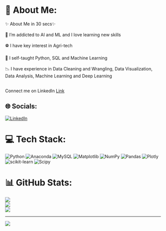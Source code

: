 # 💫 About Me:

✨ About Me in 30 secs✨<br><br>👀 I’m addicted to AI and ML and I love learning new skills<br><br> ⚽️ I have key interest in Agri-tech <br><br>🌱 I self-taught Python, SQL and Machine Learning <br><br>📉 I have experience in Data Cleaning and Wrangling, Data Visualization, Data Analysis, Machine Learning and Deep Learning <br><br>

Connect me on LinkedIn  [Link](https://www.linkedin.com/in/mausam-kumar-43b53a293/)

## 🌐 Socials:
[![LinkedIn](https://img.shields.io/badge/LinkedIn-%230077B5.svg?logo=linkedin&logoColor=white)](https://linkedin.com/in/https://www.linkedin.com/in/mausam-kumar-43b53a293/) 

# 💻 Tech Stack:
![Python](https://img.shields.io/badge/python-3670A0?style=for-the-badge&logo=python&logoColor=ffdd54) ![Anaconda](https://img.shields.io/badge/Anaconda-%2344A833.svg?style=for-the-badge&logo=anaconda&logoColor=white) ![MySQL](https://img.shields.io/badge/mysql-%2300000f.svg?style=for-the-badge&logo=mysql&logoColor=white) ![Matplotlib](https://img.shields.io/badge/Matplotlib-%23ffffff.svg?style=for-the-badge&logo=Matplotlib&logoColor=black) ![NumPy](https://img.shields.io/badge/numpy-%23013243.svg?style=for-the-badge&logo=numpy&logoColor=white) ![Pandas](https://img.shields.io/badge/pandas-%23150458.svg?style=for-the-badge&logo=pandas&logoColor=white) ![Plotly](https://img.shields.io/badge/Plotly-%233F4F75.svg?style=for-the-badge&logo=plotly&logoColor=white) ![scikit-learn](https://img.shields.io/badge/scikit--learn-%23F7931E.svg?style=for-the-badge&logo=scikit-learn&logoColor=white) ![Scipy](https://img.shields.io/badge/SciPy-%230C55A5.svg?style=for-the-badge&logo=scipy&logoColor=%white)
# 📊 GitHub Stats:
![](https://github-readme-stats.vercel.app/api?username=maushamkumar&theme=dark&hide_border=false&include_all_commits=false&count_private=false)<br/>
![](https://github-readme-streak-stats.herokuapp.com/?user=maushamkumar&theme=dark&hide_border=false)<br/>
![](https://github-readme-stats.vercel.app/api/top-langs/?username=maushamkumar&theme=dark&hide_border=false&include_all_commits=false&count_private=false&layout=compact)

---
[![](https://visitcount.itsvg.in/api?id=maushamkumar&icon=0&color=0)](https://visitcount.itsvg.in)

<!-- Proudly created with GPRM ( https://gprm.itsvg.in ) -->
